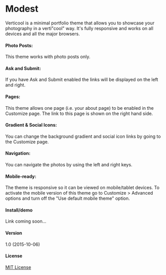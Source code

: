 # Modest

Verticool is a minimal portfolio theme that allows you to showcase your photography in a verti"cool" way. It's fully responsive and works on all devices and all the major browsers.

#### Photo Posts:

This theme works with photo posts only.

#### Ask and Submit:

If you have Ask and Submit enabled the links will be displayed on the left and right.

#### Pages:

This theme allows one page (i.e. your about page) to be enabled in the Customize page. The link to this page is shown on the right hand side.

#### Gradient & Social Icons:

You can change the background gradient and social icon links by going to the Customize page.

#### Navigation:

You can navigate the photos by using the left and right keys.

#### Mobile-ready:

The theme is responsive so it can be viewed on mobile/tablet devices. To activate the mobile version of this theme go to Customize > Advanced options and turn off the "Use default mobile theme" option.

#### Install/demo

Link coming soon...

#### Version

1.0 (2015-10-06)

#### License

[MIT License](http://opensource.org/licenses/MIT)
